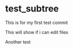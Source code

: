 # test_subtree

This is for my first test commit

This will show if i can edit files

Another test 

